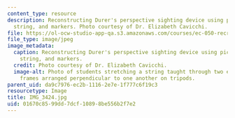 ```yaml
---
content_type: resource
description: Reconstructing Durer's perspective sighting device using picture frames,
  string, and markers. Photo courtesy of Dr. Elizabeth Cavicchi.
file: https://ol-ocw-studio-app-qa.s3.amazonaws.com/courses/ec-050-recreate-experiments-from-history-inform-the-future-from-the-past-galileo-january-iap-2010/01670c8599dd7dcf10898be556b2f7e2_IMG_3424.jpg
file_type: image/jpeg
image_metadata:
  caption: Reconstructing Durer's perspective sighting device using picture frames,
    string, and markers.
  credit: Photo courtesy of Dr. Elizabeth Cavicchi.
  image-alt: Photo of students stretching a string taught through two empty wooden
    frames arranged perpendicular to one another on tripods.
parent_uid: da9c7976-ec2b-1116-2e7e-1f777c6f19c3
resourcetype: Image
title: IMG_3424.jpg
uid: 01670c85-99dd-7dcf-1089-8be556b2f7e2
---
```


